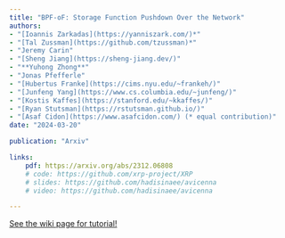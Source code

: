 ```yaml
---
title: "BPF-oF: Storage Function Pushdown Over the Network"
authors:
- "[Ioannis Zarkadas](https://yanniszark.com/)*"
- "[Tal Zussman](https://github.com/tzussman)*"
- "Jeremy Carin"
- "[Sheng Jiang](https://sheng-jiang.dev/)"
- "**Yuhong Zhong**"
- "Jonas Pfefferle"
- "[Hubertus Franke](https://cims.nyu.edu/~frankeh/)"
- "[Junfeng Yang](https://www.cs.columbia.edu/~junfeng/)"
- "[Kostis Kaffes](https://stanford.edu/~kkaffes/)"
- "[Ryan Stutsman](https://rstutsman.github.io/)"
- "[Asaf Cidon](https://www.asafcidon.com/) (* equal contribution)"
date: "2024-03-20"

publication: "Arxiv"

links:
    pdf: https://arxiv.org/abs/2312.06808
    # code: https://github.com/xrp-project/XRP
    # slides: https://github.com/hadisinaee/avicenna
    # video: https://github.com/hadisinaee/avicenna

---
```



[See the wiki page for tutorial!](https://github.com/hadisinaee/avicenna/wiki)
